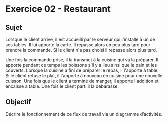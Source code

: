 # Exercice 02 - Restaurant

## Sujet

Lorsque le client arrive, il est accueilli par le serveur qui l'installe à un de ses tables. Il lui apporte la carte. Il
repasse alors un peu plus tard pour prendre la commande. Si le client n'a pas choisi il repasse alors plus tard.

Une fois la commande prise, il la transmet à la cuisine qui va la préparer. Il apporte pendant ce temps les boissons s'il y a lieu ainsi que le pain et les couverts. Lorsque la cuisine a fini de préparer le repas, il l'apporte à table. Si le client refuse le plat, il l'apporte à nouveau en cuisine pour une nouvelle cuisson. Une fois que le client a terminé de manger, il apporte l'addition et encaisse à table. Une fois le client parti il la débarasse.

## Objectif

Décrire le fonctionnement de ce flux de travail via un diagramme d’activités.
